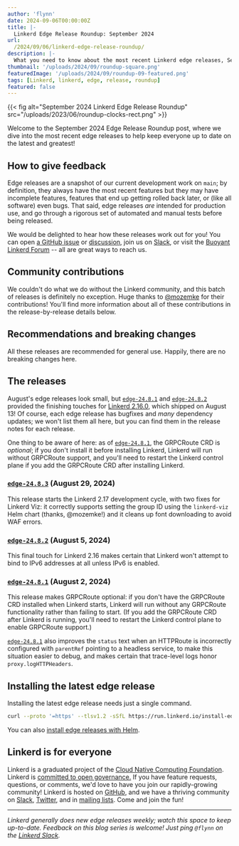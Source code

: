 ```yaml
---
author: 'flynn'
date: 2024-09-06T00:00:00Z
title: |-
  Linkerd Edge Release Roundup: September 2024
url:
  /2024/09/06/linkerd-edge-release-roundup/
description: |-
  What you need to know about the most recent Linkerd edge releases, September 2024 edition!
thumbnail: '/uploads/2024/09/roundup-square.png'
featuredImage: '/uploads/2024/09/roundup-09-featured.png'
tags: [Linkerd, linkerd, edge, release, roundup]
featured: false
---
```


{{< fig
  alt="September 2024 Linkerd Edge Release Roundup"
  src="/uploads/2023/06/roundup-clocks-rect.png" >}}

Welcome to the September 2024 Edge Release Roundup post, where we dive into the
most recent edge releases to help keep everyone up to date on the latest and
greatest!

## How to give feedback

Edge releases are a snapshot of our current development work on `main`; by
definition, they always have the most recent features but they may have
incomplete features, features that end up getting rolled back later, or (like
all software) even bugs. That said, edge releases *are* intended for
production use, and go through a rigorous set of automated and manual tests
before being released.

We would be delighted to hear how these releases work out for you! You can
open [a GitHub issue](https://github.com/linkerd/linkerd2/issues/) or
[discussion](https://github.com/linkerd/linkerd2/discussions/), join us on
[Slack](https://slack.linkerd.io), or visit the [Buoyant Linkerd
Forum](https://linkerd.buoyant.io) -- all are great ways to reach us.

## Community contributions

We couldn't do what we do without the Linkerd community, and this batch of
releases is definitely no exception. Huge thanks to [@mozemke] for their
contributions! You'll find more information about all of these contributions
in the release-by-release details below.

[@mozemke]: https://github.com/mozemke

## Recommendations and breaking changes

All these releases are recommended for general use. Happily, there are no
breaking changes here.

## The releases

August's edge releases look small, but [`edge-24.8.1`] and [`edge-24.8.2`]
provided the finishing touches for [Linkerd 2.16.0], which shipped on August
13! Of course, each edge release has bugfixes and _many_ dependency updates;
we won't list them all here, but you can find them in the release notes for
each release.

One thing to be aware of here: as of [`edge-24.8.1`], the GRPCRoute CRD is
_optional_; if you don't install it before installing Linkerd, Linkerd will
run without GRPCRoute support, and you'll need to restart the Linkerd control
plane if you add the GRPCRoute CRD after installing Linkerd.

[`edge-24.8.1`]: https://github.com/linkerd/linkerd2/releases/tag/edge-24.8.1
[`edge-24.8.2`]: https://github.com/linkerd/linkerd2/releases/tag/edge-24.8.2
[Linkerd 2.16.0]: https://linkerd.io/2024/08/13/announcing-linkerd-2.16/index.html

### [`edge-24.8.3`](https://github.com/linkerd/linkerd2/releases/tag/edge-24.8.3) (August 29, 2024)

This release starts the Linkerd 2.17 development cycle, with two fixes for
Linkerd Viz: it correctly supports setting the group ID using the
`linkerd-viz` Helm chart (thanks, @mozemke!) and it cleans up font downloading
to avoid WAF errors.

### [`edge-24.8.2`](https://github.com/linkerd/linkerd2/releases/tag/edge-24.8.2) (August 5, 2024)

This final touch for Linkerd 2.16 makes certain that Linkerd won't attempt to
bind to IPv6 addresses at all unless IPv6 is enabled.

### [`edge-24.8.1`](https://github.com/linkerd/linkerd2/releases/tag/edge-24.8.1) (August 2, 2024)

This release makes GRPCRoute optional: if you don't have the GRPCRoute CRD
installed when Linkerd starts, Linkerd will run without any GRPCRoute
functionality rather than failing to start. (If you add the GRPCRoute CRD after Linkerd is running, you'll need to restart the Linkerd control plane to enable GRPCRoute support.)

[`edge-24.8.1`] also improves the  `status` text when an HTTPRoute is
incorrectly configured with `parentRef` pointing to a headless service, to
make this situation easier to debug, and makes certain that trace-level logs
honor `proxy.logHTTPHeaders`.

## Installing the latest edge release

Installing the latest edge release needs just a single command.

```bash
curl --proto '=https' --tlsv1.2 -sSfL https://run.linkerd.io/install-edge | sh
```

You can also [install edge releases with Helm](https://linkerd.io/2.15/tasks/install-helm/).

## Linkerd is for everyone

Linkerd is a graduated project of the [Cloud Native Computing
Foundation](https://cncf.io/). Linkerd is [committed to open
governance.](/2019/10/03/linkerds-commitment-to-open-governance/) If you have
feature requests, questions, or comments, we'd love to have you join our
rapidly-growing community! Linkerd is hosted on
[GitHub](https://github.com/linkerd/), and we have a thriving community on
[Slack](https://slack.linkerd.io/), [Twitter](https://twitter.com/linkerd), and
in [mailing lists](/community/get-involved/). Come and join the fun!

----

_Linkerd generally does new edge releases weekly; watch this space to keep
up-to-date. Feedback on this blog series is welcome! Just ping `@flynn` on the
[Linkerd Slack](https://slack.linkerd.io)._
